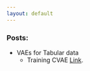 ```yaml
---
layout: default
---
```


### Posts:
- VAEs for Tabular data
  - Training CVAE [Link](./training-CVAE).

